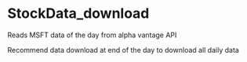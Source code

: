 # StockData_download
Reads MSFT data of the day from alpha vantage API

Recommend data download at end of the day to download all daily data
